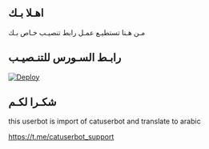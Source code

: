 ## اهـلا بـك
مـن هـنا تستطيـع عمـل رابط تنصيـب خـاص بـك

## رابـط السـورس للتنـصيـب

[![Deploy](https://www.herokucdn.com/deploy/button.svg)](https://heroku.com/deploy?template=https://github.com/abod011/jmthon)

## شكـرا لكـم 


this userbot is import of catuserbot and translate to arabic

https://t.me/catuserbot_support
